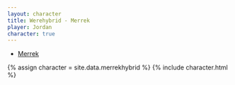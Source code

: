 ```yaml
---
layout: character
title: Werehybrid - Merrek
player: Jordan
character: true
---
```


<div class="character-links subcharacter">
  <ul>
    <li><a href="../">Merrek</a></li>
  </ul>
</div>

{% assign character = site.data.merrekhybrid %}
{% include character.html %}